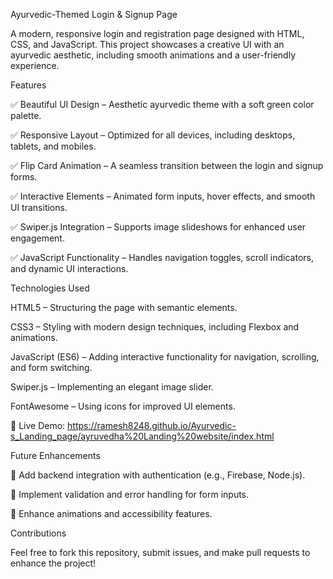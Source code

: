 Ayurvedic-Themed Login & Signup Page

A modern, responsive login and registration page designed with HTML, CSS, and JavaScript. This project showcases a creative UI with an ayurvedic aesthetic, including smooth animations and a user-friendly experience.

Features

✅ Beautiful UI Design – Aesthetic ayurvedic theme with a soft green color palette.

✅ Responsive Layout – Optimized for all devices, including desktops, tablets, and mobiles.

✅ Flip Card Animation – A seamless transition between the login and signup forms.

✅ Interactive Elements – Animated form inputs, hover effects, and smooth UI transitions.

✅ Swiper.js Integration – Supports image slideshows for enhanced user engagement.

✅ JavaScript Functionality – Handles navigation toggles, scroll indicators, and dynamic UI interactions.

Technologies Used

HTML5 – Structuring the page with semantic elements.

CSS3 – Styling with modern design techniques, including Flexbox and animations.

JavaScript (ES6) – Adding interactive functionality for navigation, scrolling, and form switching.

Swiper.js – Implementing an elegant image slider.

FontAwesome – Using icons for improved UI elements.

🚀 Live Demo: https://ramesh8248.github.io/Ayurvedic-s_Landing_page/ayruvedha%20Landing%20website/index.html

Future Enhancements

🔹 Add backend integration with authentication (e.g., Firebase, Node.js).

🔹 Implement validation and error handling for form inputs.

🔹 Enhance animations and accessibility features.

Contributions

Feel free to fork this repository, submit issues, and make pull requests to enhance the project!
